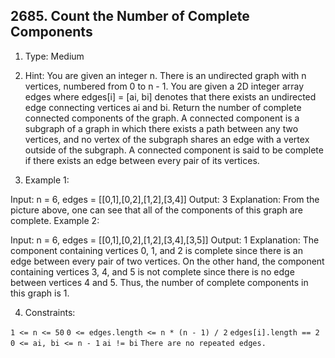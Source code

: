 ## 2685. Count the Number of Complete Components

1. Type: Medium

2. Hint: You are given an integer n. There is an undirected graph with n vertices, numbered from 0 to n - 1. You are given a 2D integer array edges where edges[i] = [ai, bi] denotes that there exists an undirected edge connecting vertices ai and bi. Return the number of complete connected components of the graph. A connected component is a subgraph of a graph in which there exists a path between any two vertices, and no vertex of the subgraph shares an edge with a vertex outside of the subgraph. A connected component is said to be complete if there exists an edge between every pair of its vertices.

3. Example 1:

Input: n = 6, edges = [[0,1],[0,2],[1,2],[3,4]]
Output: 3
Explanation: From the picture above, one can see that all of the components of this graph are complete.
Example 2:

Input: n = 6, edges = [[0,1],[0,2],[1,2],[3,4],[3,5]]
Output: 1
Explanation: The component containing vertices 0, 1, and 2 is complete since there is an edge between every pair of two vertices. On the other hand, the component containing vertices 3, 4, and 5 is not complete since there is no edge between vertices 4 and 5. Thus, the number of complete components in this graph is 1.
 
4. Constraints:

`1 <= n <= 50`
`0 <= edges.length <= n * (n - 1) / 2`
`edges[i].length == 2`
`0 <= ai, bi <= n - 1`
`ai != bi`
`There are no repeated edges.`
